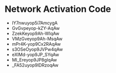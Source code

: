 # Network Activation Code
* IY7nwuyop5i7AmcygA
* GvGvpeyop-kZY-AqAw
* ZzekKeyop9Ah-WIqAw
* VMzGveyop9Ah-MsqAw
* mPr4K-yop9Cx2RAqAw
* s3OSeOyop9JVPw4qAw
* eXIMd-yop9JP_SYqAw
* MI_Ereyop9JP8gIqAw
* _FA52uyop9IDRzoqAw